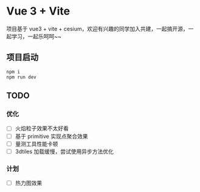 # Vue 3 + Vite

项目基于 vue3 + vite + cesium，欢迎有兴趣的同学加入共建，一起搞开源，一起学习，一起乐呵呵~~

## 项目启动

```
npm i
npm run dev
```

## TODO

### 优化

- [ ] 火焰粒子效果不太好看
- [ ] 基于 primitive 实现点聚合效果
- [ ] 量测工具性能卡顿
- [ ] 3dtiles 加载缓慢，尝试使用异步方法优化

### 计划

- [ ] 热力图效果
